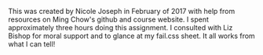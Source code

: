 This was created by Nicole Joseph in February of 2017 with help from resources on Ming Chow's github and course website. I spent approximately three hours doing this assignment. I consulted with Liz Bishop for moral support and to glance at my fail.css sheet.
It all works from what I can tell! 
